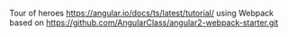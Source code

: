 Tour of heroes https://angular.io/docs/ts/latest/tutorial/ using Webpack based on https://github.com/AngularClass/angular2-webpack-starter.git